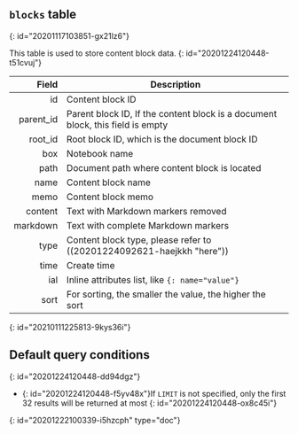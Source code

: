 ## `blocks` table
{: id="20201117103851-gx21lz6"}

This table is used to store content block data.
{: id="20201224120448-t51cvuj"}

|     Field | Description                                                                    |
| ----------: | -------------------------------------------------------------------------------- |
|        id | Content block ID                                                               |
| parent_id | Parent block ID, If the content block is a document block, this field is empty |
|   root_id | Root block ID, which is the document block ID                                  |
|       box | Notebook name                                                                  |
|      path | Document path where content block is located                                   |
|      name | Content block name                                                             |
|      memo | Content block memo                                                             |
|   content | Text with Markdown markers removed                                             |
|  markdown | Text with complete Markdown markers                                            |
|      type | Content block type, please refer to ((20201224092621-haejkkh "here"))                 |
|      time | Create time                                                                    |
|       ial | Inline attributes list, like  `{: name="value"}`                               |
|      sort | For sorting, the smaller the value, the higher the sort                        |
{: id="20210111225813-9kys36i"}

## Default query conditions
{: id="20201224120448-dd94dgz"}

* {: id="20201224120448-f5yv48x"}If `LIMIT` is not specified, only the first 32 results will be returned at most
{: id="20201224120448-ox8c45i"}


{: id="20201222100339-i5hzcph" type="doc"}
